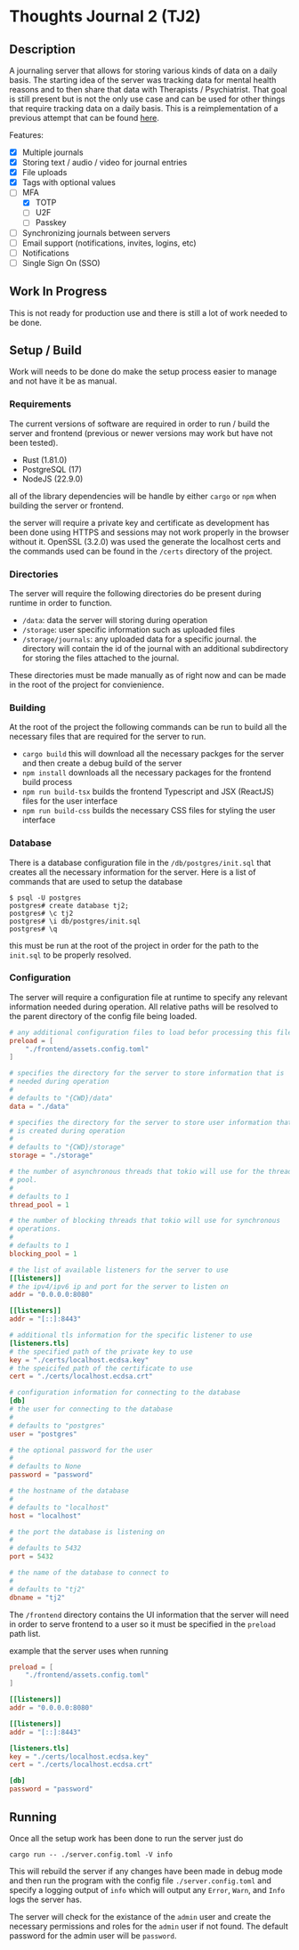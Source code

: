 # Thoughts Journal 2 (TJ2)

## Description

A journaling server that allows for storing various kinds of data on a daily
basis. The starting idea of the server was tracking data for mental health
reasons and to then share that data with Therapists / Psychiatrist. That goal is
still present but is not the only use case and can be used for other things that
require tracking data on a daily basis. This is a reimplementation of a previous
attempt that can be found [here](https://github.com/DAC098/thoughts_server).

Features:
 - [x] Multiple journals
 - [x] Storing text / audio / video for journal entries
 - [x] File uploads
 - [x] Tags with optional values
 - [ ] MFA
   - [x] TOTP
   - [ ] U2F
   - [ ] Passkey
 - [ ] Synchronizing journals between servers
 - [ ] Email support (notifications, invites, logins, etc)
 - [ ] Notifications
 - [ ] Single Sign On (SSO)

## Work In Progress

This is not ready for production use and there is still a lot of work needed to
be done.

## Setup / Build

Work will needs to be done do make the setup process easier to manage and not
have it be as manual.

### Requirements

The current versions of software are required in order to run / build the server
and frontend (previous or newer versions may work but have not been tested).

 - Rust (1.81.0)
 - PostgreSQL (17)
 - NodeJS (22.9.0)

all of the library dependencies will be handle by either `cargo` or `npm` when
building the server or frontend.

the server will require a private key and certificate as development has been
done using HTTPS and sessions may not work properly in the browser without it.
OpenSSL (3.2.0) was used the generate the localhost certs and the commands used
can be found in the `/certs` directory of the project.

### Directories

The server will require the following directories do be present during runtime
in order to function.

 - `/data`: data the server will storing during operation
 - `/storage`: user specific information such as uploaded files
 - `/storage/journals`: any uploaded data for a specific journal. the directory
   will contain the id of the journal with an additional subdirectory for
   storing the files attached to the journal.

These directories must be made manually as of right now and can be made in the
root of the project for convienience.

### Building

At the root of the project the following commands can be run to build all the
necessary files that are required for the server to run.

 - `cargo build` this will download all the necessary packges for the server
   and then create a debug build of the server
 - `npm install` downloads all the necessary packages for the frontend build
   process
 - `npm run build-tsx` builds the frontend Typescript and JSX (ReactJS) files
   for the user interface
 - `npm run build-css` builds the necessary CSS files for styling the user
   interface

### Database

There is a database configuration file in the `/db/postgres/init.sql` that
creates all the necessary information for the server. Here is a list of commands
that are used to setup the database

```
$ psql -U postgres
postgres# create database tj2;
postgres# \c tj2
postgres# \i db/postgres/init.sql
postgres# \q
```

this must be run at the root of the project in order for the path to the
`init.sql` to be properly resolved.

### Configuration

The server will require a configuration file at runtime to specify any relevant
information needed during operation. All relative paths will be resolved to the
parent directory of the config file being loaded.

```toml
# any additional configuration files to load befor processing this file
preload = [
    "./frontend/assets.config.toml"
]

# specifies the directory for the server to store information that is
# needed during operation
#
# defaults to "{CWD}/data"
data = "./data"

# specifies the directory for the server to store user information that
# is created during operation
#
# defaults to "{CWD}/storage"
storage = "./storage"

# the number of asynchronous threads that tokio will use for the thread
# pool.
#
# defaults to 1
thread_pool = 1

# the number of blocking threads that tokio will use for synchronous
# operations.
#
# defaults to 1
blocking_pool = 1

# the list of available listeners for the server to use
[[listeners]]
# the ipv4/ipv6 ip and port for the server to listen on
addr = "0.0.0.0:8080"

[[listeners]]
addr = "[::]:8443"

# additional tls information for the specific listener to use
[listeners.tls]
# the specified path of the private key to use
key = "./certs/localhost.ecdsa.key"
# the speicifed path of the certificate to use
cert = "./certs/localhost.ecdsa.crt"

# configuration information for connecting to the database
[db]
# the user for connecting to the database
#
# defaults to "postgres"
user = "postgres"

# the optional password for the user
#
# defaults to None
password = "password"

# the hostname of the database
#
# defaults to "localhost"
host = "localhost"

# the port the database is listening on
#
# defaults to 5432
port = 5432

# the name of the database to connect to
#
# defaults to "tj2"
dbname = "tj2"
```

The `/frontend` directory contains the UI information that the server will need
in order to serve frontend to a user so it must be specified in the `preload`
path list.

example that the server uses when running

```toml
preload = [
    "./frontend/assets.config.toml"
]

[[listeners]]
addr = "0.0.0.0:8080"

[[listeners]]
addr = "[::]:8443"

[listeners.tls]
key = "./certs/localhost.ecdsa.key"
cert = "./certs/localhost.ecdsa.crt"

[db]
password = "password"
```

## Running

Once all the setup work has been done to run the server just do

`cargo run -- ./server.config.toml -V info`

This will rebuild the server if any changes have been made in debug mode and
then run the program with the config file `./server.config.toml` and specify a
logging output of `info` which will output any `Error`, `Warn`, and `Info` logs
the server has.

The server will check for the existance of the `admin` user and create the
necessary permissions and roles for the `admin` user if not found. The default
password for the admin user will be `password`.
